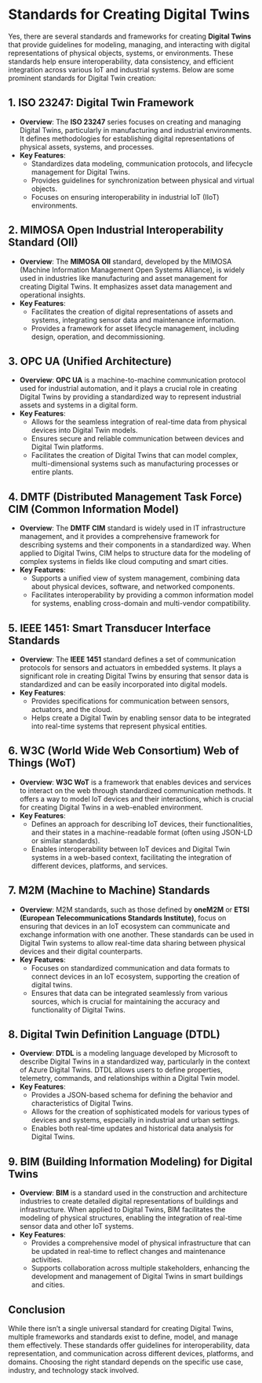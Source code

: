# Standards for Creating Digital Twins

Yes, there are several standards and frameworks for creating **Digital Twins** that provide guidelines for modeling, managing, and interacting with digital representations of physical objects, systems, or environments. These standards help ensure interoperability, data consistency, and efficient integration across various IoT and industrial systems. Below are some prominent standards for Digital Twin creation:

## 1. **ISO 23247: Digital Twin Framework**
- **Overview**: The **ISO 23247** series focuses on creating and managing Digital Twins, particularly in manufacturing and industrial environments. It defines methodologies for establishing digital representations of physical assets, systems, and processes.
- **Key Features**:
    - Standardizes data modeling, communication protocols, and lifecycle management for Digital Twins.
    - Provides guidelines for synchronization between physical and virtual objects.
    - Focuses on ensuring interoperability in industrial IoT (IIoT) environments.

## 2. **MIMOSA Open Industrial Interoperability Standard (OII)**
- **Overview**: The **MIMOSA OII** standard, developed by the MIMOSA (Machine Information Management Open Systems Alliance), is widely used in industries like manufacturing and asset management for creating Digital Twins. It emphasizes asset data management and operational insights.
- **Key Features**:
    - Facilitates the creation of digital representations of assets and systems, integrating sensor data and maintenance information.
    - Provides a framework for asset lifecycle management, including design, operation, and decommissioning.

## 3. **OPC UA (Unified Architecture)**
- **Overview**: **OPC UA** is a machine-to-machine communication protocol used for industrial automation, and it plays a crucial role in creating Digital Twins by providing a standardized way to represent industrial assets and systems in a digital form.
- **Key Features**:
    - Allows for the seamless integration of real-time data from physical devices into Digital Twin models.
    - Ensures secure and reliable communication between devices and Digital Twin platforms.
    - Facilitates the creation of Digital Twins that can model complex, multi-dimensional systems such as manufacturing processes or entire plants.

## 4. **DMTF (Distributed Management Task Force) CIM (Common Information Model)**
- **Overview**: The **DMTF CIM** standard is widely used in IT infrastructure management, and it provides a comprehensive framework for describing systems and their components in a standardized way. When applied to Digital Twins, CIM helps to structure data for the modeling of complex systems in fields like cloud computing and smart cities.
- **Key Features**:
    - Supports a unified view of system management, combining data about physical devices, software, and networked components.
    - Facilitates interoperability by providing a common information model for systems, enabling cross-domain and multi-vendor compatibility.

## 5. **IEEE 1451: Smart Transducer Interface Standards**
- **Overview**: The **IEEE 1451** standard defines a set of communication protocols for sensors and actuators in embedded systems. It plays a significant role in creating Digital Twins by ensuring that sensor data is standardized and can be easily incorporated into digital models.
- **Key Features**:
    - Provides specifications for communication between sensors, actuators, and the cloud.
    - Helps create a Digital Twin by enabling sensor data to be integrated into real-time systems that represent physical entities.

## 6. **W3C (World Wide Web Consortium) Web of Things (WoT)**
- **Overview**: **W3C WoT** is a framework that enables devices and services to interact on the web through standardized communication methods. It offers a way to model IoT devices and their interactions, which is crucial for creating Digital Twins in a web-enabled environment.
- **Key Features**:
    - Defines an approach for describing IoT devices, their functionalities, and their states in a machine-readable format (often using JSON-LD or similar standards).
    - Enables interoperability between IoT devices and Digital Twin systems in a web-based context, facilitating the integration of different devices, platforms, and services.

## 7. **M2M (Machine to Machine) Standards**
- **Overview**: M2M standards, such as those defined by **oneM2M** or **ETSI (European Telecommunications Standards Institute)**, focus on ensuring that devices in an IoT ecosystem can communicate and exchange information with one another. These standards can be used in Digital Twin systems to allow real-time data sharing between physical devices and their digital counterparts.
- **Key Features**:
    - Focuses on standardized communication and data formats to connect devices in an IoT ecosystem, supporting the creation of digital twins.
    - Ensures that data can be integrated seamlessly from various sources, which is crucial for maintaining the accuracy and functionality of Digital Twins.

## 8. **Digital Twin Definition Language (DTDL)**
- **Overview**: **DTDL** is a modeling language developed by Microsoft to describe Digital Twins in a standardized way, particularly in the context of Azure Digital Twins. DTDL allows users to define properties, telemetry, commands, and relationships within a Digital Twin model.
- **Key Features**:
    - Provides a JSON-based schema for defining the behavior and characteristics of Digital Twins.
    - Allows for the creation of sophisticated models for various types of devices and systems, especially in industrial and urban settings.
    - Enables both real-time updates and historical data analysis for Digital Twins.

## 9. **BIM (Building Information Modeling) for Digital Twins**
- **Overview**: **BIM** is a standard used in the construction and architecture industries to create detailed digital representations of buildings and infrastructure. When applied to Digital Twins, BIM facilitates the modeling of physical structures, enabling the integration of real-time sensor data and other IoT systems.
- **Key Features**:
    - Provides a comprehensive model of physical infrastructure that can be updated in real-time to reflect changes and maintenance activities.
    - Supports collaboration across multiple stakeholders, enhancing the development and management of Digital Twins in smart buildings and cities.

## Conclusion
While there isn’t a single universal standard for creating Digital Twins, multiple frameworks and standards exist to define, model, and manage them effectively. These standards offer guidelines for interoperability, data representation, and communication across different devices, platforms, and domains. Choosing the right standard depends on the specific use case, industry, and technology stack involved.
